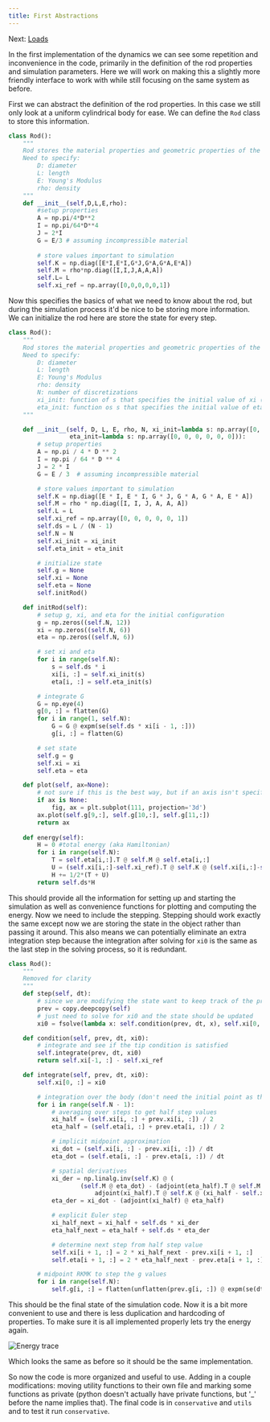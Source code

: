 ```yaml
---
title: First Abstractions
---
```


Next: [Loads](../02_Loads/loads.html)

In the first implementation of the dynamics we can see some repetition and inconvenience in the code, primarily in the definition of the rod properties and simulation parameters. Here we will work on making this a slightly more friendly interface to work with while still focusing on the same system as before.

First we can abstract the definition of the rod properties. In this case we still only look at a uniform cylindrical body for ease. We can define the `Rod` class to store this information.

```python
class Rod():
    """
    Rod stores the material properties and geometric properties of the cylindrical rod
    Need to specify:
        D: diameter
        L: length
        E: Young's Modulus
        rho: density
    """
    def __init__(self,D,L,E,rho):
        #setup properties
        A = np.pi/4*D**2
        I = np.pi/64*D**4
        J = 2*I
        G = E/3 # assuming incompressible material
        
        # store values important to simulation
        self.K = np.diag([E*I,E*I,G*J,G*A,G*A,E*A])
        self.M = rho*np.diag([I,I,J,A,A,A])
        self.L= L
        self.xi_ref = np.array([0,0,0,0,0,1])
```

Now this specifies the basics of what we need to know about the rod, but during the simulation process it'd be nice to be storing more information. We can initialize the rod here are store the state for every step.

```python
class Rod():
    """
    Rod stores the material properties and geometric properties of the cylindrical rod
    Need to specify:
        D: diameter
        L: length
        E: Young's Modulus
        rho: density
        N: number of discretizations
        xi_init: function of s that specifies the initial value of xi (defaults to straight)
        eta_init: function os s that specifies the initial value of eta (defaults to stationary)
    """

    def __init__(self, D, L, E, rho, N, xi_init=lambda s: np.array([0, 0, 0, 0, 0, 1]),
                 eta_init=lambda s: np.array([0, 0, 0, 0, 0, 0])):
        # setup properties
        A = np.pi / 4 * D ** 2
        I = np.pi / 64 * D ** 4
        J = 2 * I
        G = E / 3  # assuming incompressible material

        # store values important to simulation
        self.K = np.diag([E * I, E * I, G * J, G * A, G * A, E * A])
        self.M = rho * np.diag([I, I, J, A, A, A])
        self.L = L
        self.xi_ref = np.array([0, 0, 0, 0, 0, 1])
        self.ds = L / (N - 1)
        self.N = N
        self.xi_init = xi_init
        self.eta_init = eta_init

        # initialize state
        self.g = None
        self.xi = None
        self.eta = None
        self.initRod()

    def initRod(self):
        # setup g, xi, and eta for the initial configuration
        g = np.zeros((self.N, 12))
        xi = np.zeros((self.N, 6))
        eta = np.zeros((self.N, 6))

        # set xi and eta
        for i in range(self.N):
            s = self.ds * i
            xi[i, :] = self.xi_init(s)
            eta[i, :] = self.eta_init(s)

        # integrate G
        G = np.eye(4)
        g[0, :] = flatten(G)
        for i in range(1, self.N):
            G = G @ expm(se(self.ds * xi[i - 1, :]))
            g[i, :] = flatten(G)

        # set state
        self.g = g
        self.xi = xi
        self.eta = eta

    def plot(self, ax=None):
        # not sure if this is the best way, but if an axis isn't specified generate it, if it is then modify it
        if ax is None:
            fig, ax = plt.subplot(111, projection='3d')
        ax.plot(self.g[9,:], self.g[10,:], self.g[11,:])
        return ax
    
    def energy(self):
        H = 0 #total energy (aka Hamiltonian)
        for i in range(self.N):
            T = self.eta[i,:].T @ self.M @ self.eta[i,:]
            U = (self.xi[i,:]-self.xi_ref).T @ self.K @ (self.xi[i,:]-self.xi_ref)
            H += 1/2*(T + U)
        return self.ds*H
```

This should provide all the information for setting up and starting the simulation as well as convenience functions for plotting and computing the energy. Now we need to include the stepping. Stepping should work exactly the same except now we are storing the state in the object rather than passing it around. This also means we can potentially eliminate an extra integration step because the integration after solving for `xi0` is the same as the last step in the solving process, so it is redundant.

```python
class Rod():
    """
    Removed for clarity
    """
    def step(self, dt):
        # since we are modifying the state want to keep track of the previous state for the integration process
        prev = copy.deepcopy(self)
        # just need to solve for xi0 and the state should be updated
        xi0 = fsolve(lambda x: self.condition(prev, dt, x), self.xi[0, :])

    def condition(self, prev, dt, xi0):
        # integrate and see if the tip condition is satisfied
        self.integrate(prev, dt, xi0)
        return self.xi[-1, :] - self.xi_ref

    def integrate(self, prev, dt, xi0):
        self.xi[0, :] = xi0

        # integration over the body (don't need the initial point as the initial values are determined already)
        for i in range(self.N - 1):
            # averaging over steps to get half step values
            xi_half = (self.xi[i, :] + prev.xi[i, :]) / 2
            eta_half = (self.eta[i, :] + prev.eta[i, :]) / 2

            # implicit midpoint approximation
            xi_dot = (self.xi[i, :] - prev.xi[i, :]) / dt
            eta_dot = (self.eta[i, :] - prev.eta[i, :]) / dt

            # spatial derivatives
            xi_der = np.linalg.inv(self.K) @ (
                    (self.M @ eta_dot) - (adjoint(eta_half).T @ self.M @ eta_half) + (
                        adjoint(xi_half).T @ self.K @ (xi_half - self.xi_ref)))
            eta_der = xi_dot - (adjoint(xi_half) @ eta_half)

            # explicit Euler step
            xi_half_next = xi_half + self.ds * xi_der
            eta_half_next = eta_half + self.ds * eta_der

            # determine next step from half step value
            self.xi[i + 1, :] = 2 * xi_half_next - prev.xi[i + 1, :]
            self.eta[i + 1, :] = 2 * eta_half_next - prev.eta[i + 1, :]

        # midpoint RKMK to step the g values
        for i in range(self.N):
            self.g[i, :] = flatten(unflatten(prev.g[i, :]) @ expm(se(dt * (self.eta[i, :] + prev.eta[i, :]) / 2)))
```

This should be the final state of the simulation code. Now it is a bit more convenient to use and there is less duplication and hardcoding of properties. To make sure it is all implemented properly lets try the energy again.

![](energy.png "Energy trace")

Which looks the same as before so it should be the same implementation.

So now the code is more organized and useful to use. Adding in a couple modifications: moving utility functions to their own file and marking some functions as private (python doesn't actually have private functions, but '_' before the name implies that). The final code is in `conservative` and `utils` and to test it run `conservative`.

